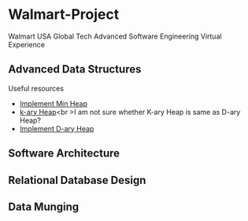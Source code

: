 # Walmart-Project
Walmart USA Global Tech Advanced Software Engineering Virtual Experience
## Advanced Data Structures
Useful resources
- [Implement Min Heap](https://www.youtube.com/watch?v=t0Cq6tVNRBA)
- [k-ary Heap](https://www.geeksforgeeks.org/k-ary-heap/)<br \>I am not sure whether K-ary Heap is same as D-ary Heap?
- [Implement D-ary Heap](https://gist.github.com/arrayed/70d915bc3150c9d7aa538364c1a17056)
## Software Architecture
## Relational Database Design
## Data Munging
